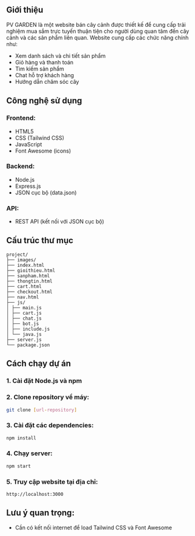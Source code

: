 ## Giới thiệu
PV GARDEN là một website bán cây cảnh được thiết kế để cung cấp trải nghiệm mua sắm trực tuyến thuận tiện cho người dùng quan tâm đến cây cảnh và các sản phẩm liên quan. Website cung cấp các chức năng chính như:

- Xem danh sách và chi tiết sản phẩm
- Giỏ hàng và thanh toán 
- Tìm kiếm sản phẩm
- Chat hỗ trợ khách hàng
- Hướng dẫn chăm sóc cây

## Công nghệ sử dụng

### Frontend:
- HTML5
- CSS (Tailwind CSS)
- JavaScript
- Font Awesome (icons)

### Backend:
- Node.js
- Express.js
- JSON cục bộ (data.json)

### API:
- REST API (kết nối với JSON cục bộ)

## Cấu trúc thư mục
```
project/
├── images/
├── index.html
├── gioithieu.html
├── sanpham.html
├── thongtin.html
├── cart.html
├── checkout.html
├── nav.html
├── js/
│ ├── main.js
│ ├── cart.js
│ ├── chat.js
│ ├── bot.js
│ ├── include.js
│ └── java.js
├── server.js
└── package.json
```

## Cách chạy dự án

### 1. Cài đặt Node.js và npm

### 2. Clone repository về máy:
```bash
git clone [url-repository]
```

### 3. Cài đặt các dependencies:
```bash
npm install
```

### 4. Chạy server:
```bash
npm start
```

### 5. Truy cập website tại địa chỉ:
```
http://localhost:3000
```

## Lưu ý quan trọng:
- Cần có kết nối internet để load Tailwind CSS và Font Awesome


